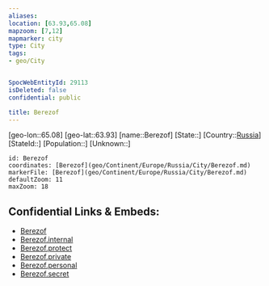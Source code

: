 ```yaml
---
aliases: 
location: [63.93,65.08]
mapzoom: [7,12] 
mapmarker: city 
type: City
tags:
- geo/City


SpocWebEntityId: 29113
isDeleted: false
confidential: public

title: Berezof
---
```

[geo-lon::65.08]
[geo-lat::63.93]
[name::Berezof]
[State::]
[Country::[Russia](geo/Continent/Europe/Russia.md)]
[StateId::]
[Population::]
[Unknown::]


```leaflet
id: Berezof
coordinates: [Berezof](geo/Continent/Europe/Russia/City/Berezof.md)
markerFile: [Berezof](geo/Continent/Europe/Russia/City/Berezof.md)
defaultZoom: 11 
maxZoom: 18
```


## Confidential Links & Embeds: 
- [Berezof](../../../../../../_public/geo/Continent/Europe/Russia/City/Berezof.md) 
- [Berezof.internal](../../../../../../_internal/geo/Continent/Europe/Russia/City/Berezof.internal.md) 
- [Berezof.protect](../../../../../../_protect/geo/Continent/Europe/Russia/City/Berezof.protect.md) 
- [Berezof.private](../../../../../../_private/geo/Continent/Europe/Russia/City/Berezof.private.md) 
- [Berezof.personal](../../../../../../_personal/geo/Continent/Europe/Russia/City/Berezof.personal.md) 
- [Berezof.secret](../../../../../../_secret/geo/Continent/Europe/Russia/City/Berezof.secret.md) 

